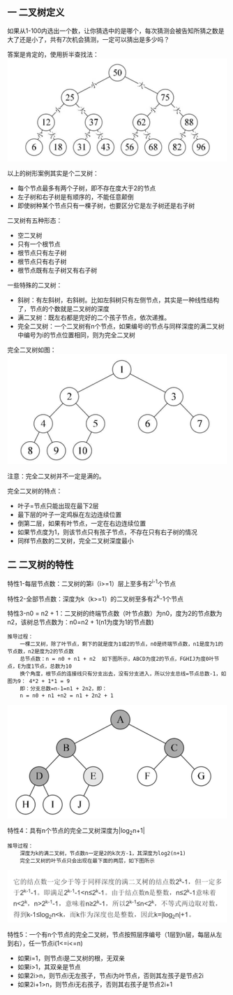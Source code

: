 ## 一 二叉树定义

如果从1-100内选出一个数，让你猜选中的是哪个，每次猜测会被告知所猜之数是大了还是小了，共有7次机会猜测，一定可以猜出是多少吗？  

答案是肯定的，使用折半查找法：    
![](../../images/structure/binarytree-1.png)  

以上的树形案例其实是个二叉树：
- 每个节点最多有两个子树，即不存在度大于2的节点
- 左子树和右子树是有顺序的，不能任意颠倒
- 即使树种某个节点只有一棵子树，也要区分它是左子树还是右子树

二叉树有五种形态：
- 空二叉树
- 只有一个根节点
- 根节点只有左子树
- 根节点只有右子树
- 根节点既有左子树又有右子树

一些特殊的二叉树：
- 斜树：有左斜树，右斜树。比如左斜树只有左侧节点，其实是一种线性结构了，节点的个数就是二叉树的深度
- 满二叉树：既左右都是完好的二个孩子节点，依次递推。
- 完全二叉树：一个二叉树有n个节点，如果编号i的节点与同样深度的满二叉树中编号为i的节点位置相同，则为完全二叉树

完全二叉树如图：  
![](../../images/structure/binarytree-2.png)

注意：完全二叉树并不一定是满的。  

完全二叉树的特点：
- 叶子=节点只能出现在最下2层
- 最下层的叶子一定鸡枞在左边连续位置
- 倒第二层，如果有叶节点，一定在右边连续位置
- 如果节点度为1，则该节点只有孩子节点，不存在只有右子树的情况
- 同样节点数的二叉树，完全二叉树深度最小


## 二 二叉树的特性  

特性1-每层节点数：二叉树的第i（i>=1）层上至多有2<sup>i-1</sup>个节点  

特性2-全部节点数：深度为k（k>=1）的二叉树至多有2<sup>k</sup>-1个节点

特性3-n0 = n2 + 1：二叉树的终端节点数（叶节点数）为n0，度为2的节点数为n2，该树总节点数为：n0=n2 + 1(n1为度为1的节点数)

```
推导过程：
    一棵二叉树，除了叶节点，剩下的就是度为1或2的节点，n0是终端节点数，n1是度为1的节点数，n2是度为2的节点数
    总节点数：n = n0 + n1 + n2  如下图所示，ABCD为度2的节点，FGHIJ为度0叶节点，E为度1节点，总数为10
    换个角度，根节点的连接线只有分支出去，没有分支进入，所以分支总线=节点总数-1，如图为9： 4*2 + 1*1 = 9
    即：分支总数=n-1=n1 + 2n2，即：
    n = n0 + n1 +n2 = n1 + 2n2 + 1

```
![](../../images/structure/binarytree-3.png)

特性4：具有n个节点的完全二叉树深度为|log<sub>2</sub>n+1|

```
推导过程：
    深度为k的满二叉树，节点数n一定是2的k次方-1，其深度为log2(n+1)
    完全二叉树的叶节点只会出现在最下面的两层，如下图所示
```
![](../../images/structure/binarytree-4.png)


特性5：一个有n个节点的完全二叉树，节点按照层序编号（1层到n层，每层从左到右），任一节点i(1<=i<=n)
- 如果i=1，则节点i是二叉树的根，无双亲
- 如果i>1，其双亲是节点
- 如果2i>n，则节点i无左孩子，节点i为叶节点，否则其左孩子是节点2i
- 如果2i+1>n，则节点i无右孩子，否则其右孩子是节点2i+1

